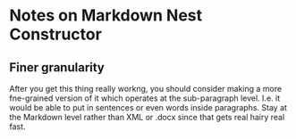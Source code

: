 # Notes on Markdown Nest Constructor

## Finer granularity

After you get this thing really workng, you should consider making a more fne-grained version of it which operates at the sub-paragraph level. I.e. it would be able to put in sentences or even words inside paragraphs. Stay at the Markdown level rather than XML or .docx since that gets real hairy real fast. 

